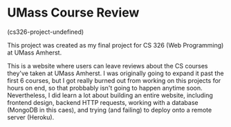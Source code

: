 # UMass Course Review 
(cs326-project-undefined)

This project was created as my final project for CS 326 (Web Programming) at UMass Amherst.

This is a website where users can leave reviews about the CS courses they've taken at UMass Amherst. I was originally going to expand it past the first 6 courses, but I got really burned out from working on this projects for hours on end, so that probbably isn't going to happen anytime soon. Nevertheless, I did learn a lot about building an entire website, including frontend design, backend HTTP requests, working with a database (MongoDB in this caes), and trying (and failing) to deploy onto a remote server (Heroku).
